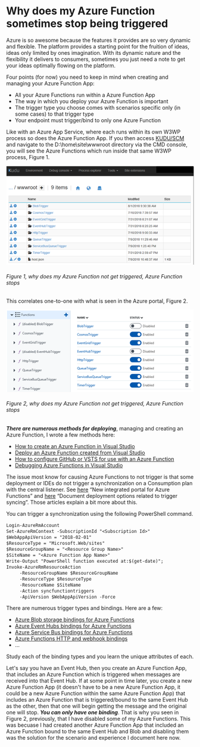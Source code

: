 # Why does my Azure Function sometimes stop being triggered

Azure is so awesome because the features it provides are so very dynamic and flexible.  The platform provides a starting point for the fruition of ideas, ideas only limited by ones imagination.  With its dynamic nature and the flexibility it delivers to consumers, sometimes you just need a note to get your ideas optimally flowing on the platform.

Four points (for now) you need to keep in mind when creating and managing your Azure Function App:

+ All your Azure Functions run within a Azure Function App
+ The way in which you deploy your Azure Function is important
+ The trigger type you choose comes with scenarios specific only (in some cases) to that trigger type
+ Your endpoint must trigger/bind to only one Azure Function

Like with an Azure App Service, where each runs within its own W3WP process so does the Azure Function App.  If you then access [KUDU/SCM][LINK1] and navigate to the D:\home\site\wwwroot directory via the CMD console, you will see the Azure Functions which run inside that same W3WP process, Figure 1.

![why does my Azure Function not get triggered, Azure Function stops][FIGURE1]
###### Figure 1, why does my Azure Function not get triggered, Azure Function stops

This correlates one-to-one with what is seen in the Azure portal, Figure 2.

![why does my Azure Function not get triggered, Azure Function stops][FIGURE2]
###### Figure 2, why does my Azure Function not get triggered, Azure Function stops

***There are numerous methods for deploying***, managing and creating an Azure Function, I wrote a few methods here:

+ [How to create an Azure Function in Visual Studio][LINK2]
+ [Deploy an Azure Function created from Visual Studio][LINK3]
+ [How to configure GitHub or VSTS for use with an Azure Function][LINK4]
+ [Debugging Azure Functions in Visual Studio][LINK5]

The issue most know for causing Azure Functions to not trigger is that some deployment or IDEs do not trigger a synchronization on a Consumption plan with the central listener.  See [here][LINK10] “New integrated portal for Azure Functions” and [here][LINK11] “Document deployment options related to trigger syncing”.  Those articles explain a bit more about this.

You can trigger a synchronization using the following PowerShell command.

```
Login-AzureRmAccount
Set-AzureRmContext -SubscriptionId "<Subscription Id>"
$WebAppApiVersion = "2018-02-01"
$ResourceType = "Microsoft.Web/sites"
$ResourceGroupName = "<Resource Group Name>"
$SiteName = "<Azure Function App Name>"
Write-Output "PowerShell function executed at:$(get-date)";
Invoke-AzureRmResourceAction
     -ResourceGroupName $ResourceGroupName
     -ResourceType $ResourceType
     -ResourceName $SiteName
     -Action syncfunctiontriggers
     -ApiVersion $WebAppApiVersion -Force
```

There are numerous trigger types and bindings.  Here are a few:

+ [Azure Blob storage bindings for Azure Functions][LINK6]
+ [Azure Event Hubs bindings for Azure Functions][LINK7]
+ [Azure Service Bus bindings for Azure Functions][LINK8]
+ [Azure Functions HTTP and webhook bindings][LINK9]
+ …

Study each of the binding types and you learn the unique attributes of each.

Let's say you have an Event Hub, then you create an Azure Function App, that includes an Azure Function which is triggered when messages are received into that Event Hub.  If at some point in time later, you create a new Azure Function App (it doesn't have to be a new Azure Function App, it could be a new Azure Function within the same Azure Function App) that includes an Azure Function that is triggered/bound to the same Event Hub as the other, then that one will begin getting the message and the original one will stop.  ***You can only have one binding***.  That is why you seen in Figure 2, previously, that I have disabled some of my Azure Functions.  This was becuase I had created another Azure Function App that included an Azure Function bound to the same Event Hub and Blob and disabling them was the solution for the scenario and experience I document here now.

[LINK1]: ../2014/2014-03-using-kudu-with-windows-azure-web-sites.md
[LINK2]: 2018-04-how-to-create-an-azure-function-in-visual-studio.md
[LINK3]: 2018-04-deploy-an-azure-function-created-from-visual-studio.md
[LINK4]: tbd
[LINK5]: tbd
[LINK6]: https://docs.microsoft.com/en-us/azure/azure-functions/functions-bindings-storage-blob
[LINK7]: https://docs.microsoft.com/en-us/azure/azure-functions/functions-bindings-event-hubs
[LINK8]: https://docs.microsoft.com/en-us/azure/azure-functions/functions-bindings-service-bus
[LINK9]: https://docs.microsoft.com/en-us/azure/azure-functions/functions-bindings-http-webhook
[LINK10]: https://blogs.msdn.microsoft.com/appserviceteam/2017/04/10/new-integrated-portal-for-azure-functions/
[LINK11]: https://github.com/Azure/Azure-Functions/issues/210

[FIGURE1]: ../images/2018/msdn-0070.png "Figure 1, why does my Azure Function not get triggered, Azure Function stops"
[FIGURE2]: ../images/2018/msdn-0071.png "Figure 2, why does my Azure Function not get triggered, Azure Function stops"
